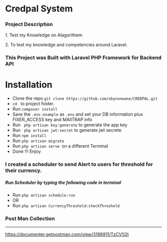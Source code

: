 <h1>Credpal System</h1>

<h3>Project Description </h3>
<p>1. Test my Knowledge on Alagorithem
<p>2. To test my knowledge and competencies around Laravel.</p>
<h3> This Project was Built with  Laravel PHP Framework for Backend API</h3>
<h1>Installation</h1>

<ul>
<li>Clone the repo <code>git clone https://github.com/obynonwane/CREDPAL.git</code></li>
<li><code>cd </code> to project folder.</li>
<li>Run <code>composer install</code></li>
<li>Save the <code>.env.example</code> as <code>.env</code> and set your DB information plus FIXER_ACCESS  key and MAIlTRAP info</li>
<li>Run <code> php artisan key:generate</code> to generate the app key</li>
<li>Run <code> php artisan jwt:secret</code> to generate jwt secrete</li>
<li>Run <code>npm install</code></li>
<li>Run <code>php artisan migrate</code></li>
<li>Run <code>php artisan serve </code>on a different Terminal</li>
<li>Done !!! Enjoy</li>
</ul>

<h3>I created a scheduler to send Alert to users for threshold for their currency.</h3>
<h5>Run Scheduler by typing the following code in terminal </h5>
<ul>
<li>Run <code>php artisan schedule:run</code></li>
<li>OR </li>
<li>Run <code>php artisan CurrencyThreshold:checkThreshold </code></li>
</ul>

<h3>Post Man Collection</h3>
<hr/>
<p>
<a href="https://documenter.getpostman.com/view/3188911/TzCV1j2t">
    https://documenter.getpostman.com/view/3188911/TzCV1j2t
</a>
</p>

<!-- <img src="https://github.com/obynonwane/eCommerce/tree/master/public/img/logo.png"> -->
<!-- ![Image of Logo](https://github.com/obynonwane/eCommerce/tree/master/public/img/logo.png) -->

